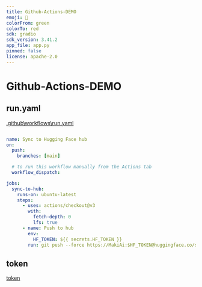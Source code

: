 ```yaml
---
title: Github-Actions-DEMO
emoji: 🌟
colorFrom: green
colorTo: red
sdk: gradio
sdk_version: 3.41.2
app_file: app.py
pinned: false
license: apache-2.0
---
```



# Github-Actions-DEMO

## run.yaml

[.github\workflows\run.yaml](.github\workflows\run.yaml)

```yaml

name: Sync to Hugging Face hub
on:
  push:
    branches: [main]

  # to run this workflow manually from the Actions tab
  workflow_dispatch:

jobs:
  sync-to-hub:
    runs-on: ubuntu-latest
    steps:
      - uses: actions/checkout@v3
        with:
          fetch-depth: 0
          lfs: true
      - name: Push to hub
        env:
          HF_TOKEN: ${{ secrets.HF_TOKEN }}
        run: git push --force https://MakiAi:$HF_TOKEN@huggingface.co/spaces/MakiAi/Github-Actions-DEMO main

```


## token

[token](image\token.png)